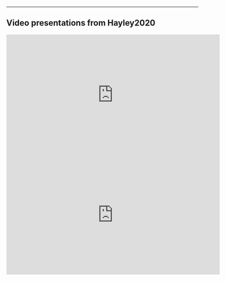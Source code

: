 
---
Video presentations from Hayley2020
---

<iframe width="560" height="315" src="https://www.youtube.com/embed/kXqQbBMDX2Y" frameborder="0" allow="accelerometer; autoplay; clipboard-write; encrypted-media; gyroscope; picture-in-picture" allowfullscreen></iframe>

<iframe width="560" height="315" src="https://www.youtube.com/embed/ZCOYpz8Aruc" frameborder="0" allow="accelerometer; autoplay; clipboard-write; encrypted-media; gyroscope; picture-in-picture" allowfullscreen></iframe>


